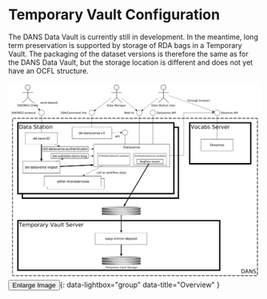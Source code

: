 Temporary Vault Configuration
==============================

The DANS Data Vault is currently still in development. In the meantime, long term preservation is supported by storage of RDA bags in a Temporary Vault. The
packaging of the dataset versions is therefore the same as for the DANS Data Vault, but the storage location is different and does not yet have an OCFL
structure.

[![Temporary Vault Config](arch-overview-temp-vault.png)<button class="btn">Enlarge Image</button>](arch-overview-temp-vault.png){: data-lightbox="group" data-title="Overview" }